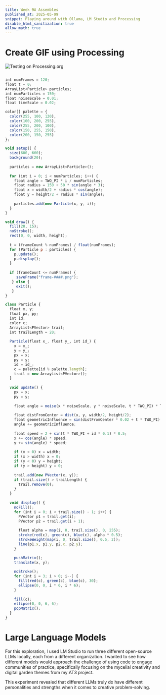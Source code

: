 ```yaml
---
title: Week 9A Assembles
published_at: 2025-05-09
snippet: Playing around with Ollama, LM Studio and Processing
disable_html_sanitization: true
allow_math: true
---
```

# Create GIF using Processing

<img src="/processing_101.gif" alt="Testing on Processing.org" />

```js

int numFrames = 120; 
float t = 0;
ArrayList<Particle> particles;
int numParticles = 150;
float noiseScale = 0.01;
float timeScale = 0.02;

color[] palette = {
  color(255, 100, 120),
  color(100, 200, 255), 
  color(255, 200, 100), 
  color(150, 255, 150), 
  color(200, 150, 255)  
};

void setup() {
  size(600, 600);
  background(20);
  
  particles = new ArrayList<Particle>();
  
  for (int i = 0; i < numParticles; i++) {
    float angle = TWO_PI * i / numParticles;
    float radius = 150 + 50 * sin(angle * 3);
    float x = width/2 + radius * cos(angle);
    float y = height/2 + radius * sin(angle);
    
    particles.add(new Particle(x, y, i));
  }
}

void draw() {
  fill(20, 15);
  noStroke();
  rect(0, 0, width, height);
  
  t = (frameCount % numFrames) / float(numFrames);
  for (Particle p : particles) {
    p.update();
    p.display();
  }
  
  if (frameCount <= numFrames) {
     saveFrame("frame-####.png");
   } else {
     exit();
   }
}

class Particle {
  float x, y;
  float px, py; 
  int id;
  color c;
  ArrayList<PVector> trail;
  int trailLength = 20;
  
  Particle(float x_, float y_, int id_) {
    x = x_;
    y = y_;
    px = x;
    py = y;
    id = id_;
    c = palette[id % palette.length];
    trail = new ArrayList<PVector>();
  }
  
  void update() {
    px = x;
    py = y;
    
    float angle = noise(x * noiseScale, y * noiseScale, t * TWO_PI) * TWO_PI * 2;
    
    float distFromCenter = dist(x, y, width/2, height/2);
    float geometricInfluence = sin(distFromCenter * 0.02 + t * TWO_PI) * 0.5;
    angle += geometricInfluence;
    
    float speed = 2 + sin(t * TWO_PI + id * 0.1) * 0.5;
    x += cos(angle) * speed;
    y += sin(angle) * speed;
    
    if (x < 0) x = width;
    if (x > width) x = 0;
    if (y < 0) y = height;
    if (y > height) y = 0;
    
    trail.add(new PVector(x, y));
    if (trail.size() > trailLength) {
      trail.remove(0);
    }
  }
  
  void display() {
    noFill();
    for (int i = 0; i < trail.size() - 1; i++) {
      PVector p1 = trail.get(i);
      PVector p2 = trail.get(i + 1);
      
      float alpha = map(i, 0, trail.size(), 0, 255);
      stroke(red(c), green(c), blue(c), alpha * 0.5);
      strokeWeight(map(i, 0, trail.size(), 0.5, 2));
      line(p1.x, p1.y, p2.x, p2.y);
    }

    pushMatrix();
    translate(x, y);
    
    noStroke();
    for (int i = 3; i > 0; i--) {
      fill(red(c), green(c), blue(c), 30);
      ellipse(0, 0, i * 6, i * 6);
    }
    
    fill(c);
    ellipse(0, 0, 6, 6);
    popMatrix();
  }
}
```

# Large Language Models
For this exploration, I used LM Studio to run three different open-source LLMs locally, each from a different organization. I wanted to see how different models would approach the challenge of using code to engage communities of practice, specifically focusing on the mycelial creativity and digital garden themes from my AT3 project.

This experiment revealed that different LLMs truly do have different personalities and strengths when it comes to creative problem-solving. 


